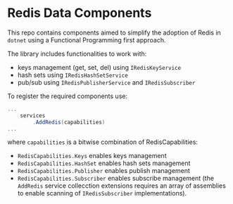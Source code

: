 # Redis Data Components

This repo contains components aimed to simplify the adoption of Redis in `dotnet` using a Functional Programming first approach.

The library includes functionalities to work with:
- keys management (get, set, del) using `IRedisKeyService`
- hash sets using `IRedisHashSetService`
- pub/sub using `IRedisPublisherService` and `IRedisSubscriber`

To register the required components use:

``` C#
...
    services
        .AddRedis(capabilities)
...
```

where `capabilities` is a bitwise combination of RedisCapabilities:
- `RedisCapabilities.Keys` enables keys management
- `RedisCapabilities.HashSet` enables hash sets management
- `RedisCapabilities.Publisher` enables publish management
- `RedisCapabilities.Subscriber` enables subscribe management (the `AddRedis` service collecction extensions requires an array of assemblies to enable scanning of `IRedisSubscriber` implementations).
